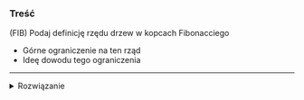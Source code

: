 ### Treść
(FIB)
Podaj definicję rzędu drzew w kopcach Fibonacciego
* Górne ograniczenie na ten rząd
* Ideę dowodu tego ograniczenia

------
<details><summary>Rozwiązanie</summary>
<p>
